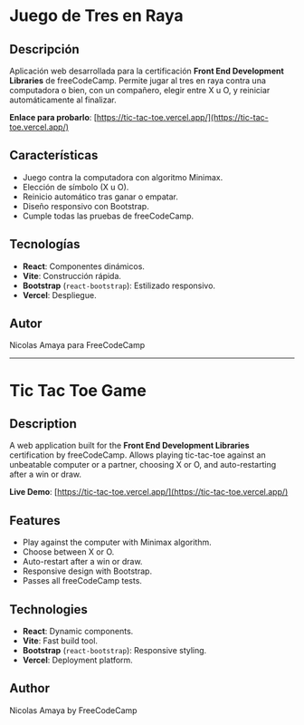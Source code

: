 # Juego de Tres en Raya

## Descripción
Aplicación web desarrollada para la certificación **Front End Development Libraries** de freeCodeCamp. Permite jugar al tres en raya contra una computadora o bien, con un compañero, elegir entre X u O, y reiniciar automáticamente al finalizar.

**Enlace para probarlo**: [https://tic-tac-toe.vercel.app/](https://tic-tac-toe.vercel.app/)

## Características
- Juego contra la computadora con algoritmo Minimax.
- Elección de símbolo (X u O).
- Reinicio automático tras ganar o empatar.
- Diseño responsivo con Bootstrap.
- Cumple todas las pruebas de freeCodeCamp.

## Tecnologías
- **React**: Componentes dinámicos.
- **Vite**: Construcción rápida.
- **Bootstrap** (`react-bootstrap`): Estilizado responsivo.
- **Vercel**: Despliegue.

## Autor
Nicolas Amaya para FreeCodeCamp

---

# Tic Tac Toe Game

## Description
A web application built for the **Front End Development Libraries** certification by freeCodeCamp. Allows playing tic-tac-toe against an unbeatable computer or a partner, choosing X or O, and auto-restarting after a win or draw.

**Live Demo**: [https://tic-tac-toe.vercel.app/](https://tic-tac-toe.vercel.app/)

## Features
- Play against the computer with Minimax algorithm.
- Choose between X or O.
- Auto-restart after a win or draw.
- Responsive design with Bootstrap.
- Passes all freeCodeCamp tests.

## Technologies
- **React**: Dynamic components.
- **Vite**: Fast build tool.
- **Bootstrap** (`react-bootstrap`): Responsive styling.
- **Vercel**: Deployment platform.

## Author
Nicolas Amaya by FreeCodeCamp